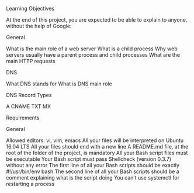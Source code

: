 Learning Objectives

At the end of this project, you are expected to be able to explain to anyone, without the help of Google:

General

What is the main role of a web server
What is a child process
Why web servers usually have a parent process and child processes
What are the main HTTP requests

DNS

What DNS stands for
What is DNS main role

DNS Record Types

A
CNAME
TXT
MX

Requirements

General

Allowed editors: vi, vim, emacs
All your files will be interpreted on Ubuntu 16.04 LTS
All your files should end with a new line
A README.md file, at the root of the folder of the project, is mandatory
All your Bash script files must be executable
Your Bash script must pass Shellcheck (version 0.3.7) without any error
The first line of all your Bash scripts should be exactly #!/usr/bin/env bash
The second line of all your Bash scripts should be a comment explaining what is the script doing
You can’t use systemctl for restarting a process
